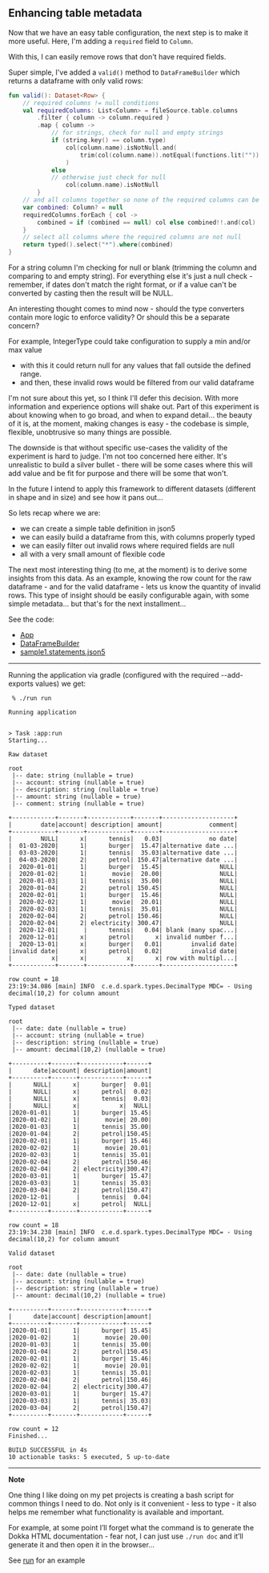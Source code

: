 Enhancing table metadata
-

Now that we have an easy table configuration, the next step is to make it more useful. Here, I'm adding a `required` field to `Column`. 

With this, I can easily remove rows that don't have required fields. 

Super simple, I've added a `valid()` method to `DataFrameBuilder` which returns a dataframe with only valid rows:

```kotlin
fun valid(): Dataset<Row> {
    // required columns != null conditions
    val requiredColumns: List<Column> = fileSource.table.columns
        .filter { column -> column.required }
        .map { column ->
            // for strings, check for null and empty strings
            if (string.key() == column.type)
                col(column.name).isNotNull.and(
                    trim(col(column.name)).notEqual(functions.lit(""))
                )
            else
            // otherwise just check for null
                col(column.name).isNotNull
        }
    // and all columns together so none of the required columns can be null
    var combined: Column? = null
    requiredColumns.forEach { col ->
        combined = if (combined == null) col else combined!!.and(col)
    }
    // select all columns where the required columns are not null
    return typed().select("*").where(combined)
}
```

For a string column I'm checking for null or blank (trimming the column and comparing to and empty string). For everything else it's just a null check - remember, if dates don't match the right format, or if a value can't be converted by casting then the result will be NULL.

An interesting thought comes to mind now - should the type converters contain more logic to enforce validity? Or should this be a separate concern?

For example, IntegerType could take configuration to supply a min and/or max value
- with this it could return null for any values that fall outside the defined range. 
- and then, these invalid rows would be filtered from our valid dataframe

I'm not sure about this yet, so I think I'll defer this decision. With more information and experience options will shake out. Part of this experiment is about knowing when to go broad, and when to expand detail... the beauty of it is, at the moment, making changes is easy - the codebase is simple, flexible, unobtrusive so many things are possible.

The downside is that without specific use-cases the validity of the experiment is hard to judge. I'm not too concerned here either. It's unrealistic to build a silver bullet - there will be some cases where this will add value and be fit for purpose and there will be some that won't. 

In the future I intend to apply this framework to different datasets (different in shape and in size) and see how it pans out... 

So lets recap where we are:

- we can create a simple table definition in json5 
- we can easily build a dataframe from this, with columns properly typed
- we can easily filter out invalid rows where required fields are null
- all with a very small amount of flexible code

The next most interesting thing (to me, at the moment) is to derive some insights from this data. As an example, knowing the row count for the raw dataframe - and for the valid dataframe - lets us know the quantity of invalid rows. This type of insight should be easily configurable again, with some simple metadata... but that's for the next installment...

See the code:

- [App](https://github.com/prule/data-processing-experiment/blob/part-4/app/src/main/kotlin/com/example/dataprocessingexperiment/app/App.kt)
- [DataFrameBuilder](https://github.com/prule/data-processing-experiment/blob/part-4/spark/src/main/kotlin/com/example/dataprocessingexperiment/spark/DataFrameBuilder.kt)
- [sample1.statements.json5](https://github.com/prule/data-processing-experiment/blob/part-4/app/src/main/resources/sample1.statements.json5)

----

Running the application via gradle (configured with the required --add-exports values) we get:

```text
 % ./run run

Running application


> Task :app:run
Starting...

Raw dataset

root
 |-- date: string (nullable = true)
 |-- account: string (nullable = true)
 |-- description: string (nullable = true)
 |-- amount: string (nullable = true)
 |-- comment: string (nullable = true)

+------------+-------+------------+-------+--------------------+
|        date|account| description| amount|             comment|
+------------+-------+------------+-------+--------------------+
|        NULL|      x|      tennis|   0.03|             no date|
|  01-03-2020|      1|      burger|  15.47|alternative date ...|
|  03-03-2020|      1|      tennis|  35.03|alternative date ...|
|  04-03-2020|      2|      petrol| 150.47|alternative date ...|
|  2020-01-01|      1|      burger|  15.45|                NULL|
|  2020-01-02|      1|       movie|  20.00|                NULL|
|  2020-01-03|      1|      tennis|  35.00|                NULL|
|  2020-01-04|      2|      petrol| 150.45|                NULL|
|  2020-02-01|      1|      burger|  15.46|                NULL|
|  2020-02-02|      1|       movie|  20.01|                NULL|
|  2020-02-03|      1|      tennis|  35.01|                NULL|
|  2020-02-04|      2|      petrol| 150.46|                NULL|
|  2020-02-04|      2| electricity| 300.47|                NULL|
|  2020-12-01|       |      tennis|   0.04| blank (many spac...|
|  2020-12-01|      x|      petrol|      x| invalid number f...|
|  2020-13-01|      x|      burger|   0.01|        invalid date|
|invalid date|      x|      petrol|   0.02|        invalid date|
|           x|      x|           x|      x| row with multipl...|
+------------+-------+------------+-------+--------------------+

row count = 18
23:19:34.086 [main] INFO  c.e.d.spark.types.DecimalType MDC= - Using decimal(10,2) for column amount

Typed dataset

root
 |-- date: date (nullable = true)
 |-- account: string (nullable = true)
 |-- description: string (nullable = true)
 |-- amount: decimal(10,2) (nullable = true)

+----------+-------+------------+------+
|      date|account| description|amount|
+----------+-------+------------+------+
|      NULL|      x|      burger|  0.01|
|      NULL|      x|      petrol|  0.02|
|      NULL|      x|      tennis|  0.03|
|      NULL|      x|           x|  NULL|
|2020-01-01|      1|      burger| 15.45|
|2020-01-02|      1|       movie| 20.00|
|2020-01-03|      1|      tennis| 35.00|
|2020-01-04|      2|      petrol|150.45|
|2020-02-01|      1|      burger| 15.46|
|2020-02-02|      1|       movie| 20.01|
|2020-02-03|      1|      tennis| 35.01|
|2020-02-04|      2|      petrol|150.46|
|2020-02-04|      2| electricity|300.47|
|2020-03-01|      1|      burger| 15.47|
|2020-03-03|      1|      tennis| 35.03|
|2020-03-04|      2|      petrol|150.47|
|2020-12-01|       |      tennis|  0.04|
|2020-12-01|      x|      petrol|  NULL|
+----------+-------+------------+------+

row count = 18
23:19:34.238 [main] INFO  c.e.d.spark.types.DecimalType MDC= - Using decimal(10,2) for column amount

Valid dataset

root
 |-- date: date (nullable = true)
 |-- account: string (nullable = true)
 |-- description: string (nullable = true)
 |-- amount: decimal(10,2) (nullable = true)

+----------+-------+------------+------+
|      date|account| description|amount|
+----------+-------+------------+------+
|2020-01-01|      1|      burger| 15.45|
|2020-01-02|      1|       movie| 20.00|
|2020-01-03|      1|      tennis| 35.00|
|2020-01-04|      2|      petrol|150.45|
|2020-02-01|      1|      burger| 15.46|
|2020-02-02|      1|       movie| 20.01|
|2020-02-03|      1|      tennis| 35.01|
|2020-02-04|      2|      petrol|150.46|
|2020-02-04|      2| electricity|300.47|
|2020-03-01|      1|      burger| 15.47|
|2020-03-03|      1|      tennis| 35.03|
|2020-03-04|      2|      petrol|150.47|
+----------+-------+------------+------+

row count = 12
Finished...

BUILD SUCCESSFUL in 4s
10 actionable tasks: 5 executed, 5 up-to-date
```

---

**Note**

One thing I like doing on my pet projects is creating a bash script for common things I need to do. Not only is it convenient - less to type - it also helps me remember what functionality is available and important. 

For example, at some point I’ll forget what the command is to generate the Dokka HTML documentation - fear not, I can just use `./run doc` and it’ll generate it and then open it in the browser...

See [run](https://github.com/prule/data-processing-experiment/blob/part-4/run) for an example